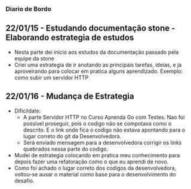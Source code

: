 ### Diario de Bordo

## 22/01/15 - Estudando documentação stone - Elaborando estrategia de estudos
- Nesta parte dei inicio aos estudos da documentação passado pela equipe da stone
- Criei uma estrategia de ir anotando as principais tarefas, ideias, e ja aproveirando para colocar em pratica alguns aprendizado. 
Exemplo: como subir um servidor HTTP

## 22/01/16 - Mudança de Estrategia
- Dificildate:
    - A parte Servidor HTTP no Curso Aprenda Go com Testes. Nao foi possivel proseguir, pois o codigo não se compotava como o descrito. E o link onde fica o codigo não estava apontando para o lugar correto do git da Desenvolvedora.
    - Será enviado mensagem para a desenvolvedora corrigir os links quebrados nessa parte do codigo.
- Mudei de estrategia colocando em pratica meu conhecimento para depois fazer uma refatoração como o que eu aprendi de novo.
- Como foi achado o lugar correto dos codigos da desenvolvedora, voltou-se ausar o material como base para o desenvolvimento do desafio.


